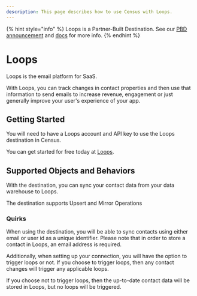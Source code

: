 ```yaml
---
description: This page describes how to use Census with Loops.
---
```


{% hint style="info" %}
Loops is a Partner-Built Destination. See our [PBD announcement](https://www.getcensus.com/blog/announcing-partner-built-destinations) and [docs](https://developers.getcensus.com/custom-destinations/partner-destinations) for more info.
{% endhint %}

# Loops

Loops is the email platform for SaaS.

With Loops, you can track changes in contact properties and then use that information to send emails to increase revenue, engagement or just generally improve your user's experience of your app.

## Getting Started

You will need to have a Loops account and API key to use the Loops destination in Census.

You can get started for free today at [Loops](https://app.loops.so/register).

## Supported Objects and Behaviors

With the destination, you can sync your contact data from your data warehouse to Loops.

The destination supports Upsert and Mirror Operations

### Quirks

When using the destination, you will be able to sync contacts using either email or user id as a unique identifier. Please note that in order to store a contact in Loops, an email address is required.

Additionally, when setting up your connection, you will have the option to trigger loops or not. If you choose to trigger loops, then any contact changes will trigger any applicable loops.

If you choose not to trigger loops, then the up-to-date contact data will be stored in Loops, but no loops will be triggered.